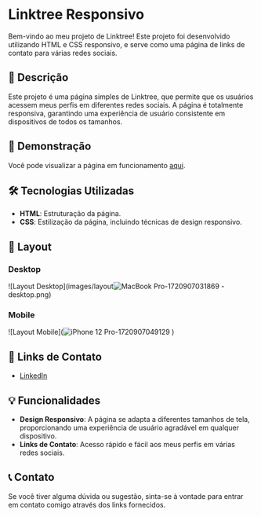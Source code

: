 # Linktree Responsivo

Bem-vindo ao meu projeto de Linktree! Este projeto foi desenvolvido utilizando HTML e CSS responsivo, e serve como uma página de links de contato para várias redes sociais.

## 📄 Descrição

Este projeto é uma página simples de Linktree, que permite que os usuários acessem meus perfis em diferentes redes sociais. A página é totalmente responsiva, garantindo uma experiência de usuário consistente em dispositivos de todos os tamanhos.

## 🚀 Demonstração

Você pode visualizar a página em funcionamento [aqui](https://victor-barbosa.vercel.app/).

## 🛠 Tecnologias Utilizadas

- **HTML**: Estruturação da página.
- **CSS**: Estilização da página, incluindo técnicas de design responsivo.

## 🎨 Layout

### Desktop

![Layout Desktop](images/layout![MacBook Pro-1720907031869](https://github.com/user-attachments/assets/37fcf18a-aa3a-4c72-8c68-f5a863eadd7b)
-desktop.png)

### Mobile

![Layout Mobile](![iPhone 12 Pro-1720907049129](https://github.com/user-attachments/assets/c60e192e-5d21-4d77-8094-f5fc411a468e)
)

## 📱 Links de Contato

- [LinkedIn]([https://www.linkedin.com/in/seuperfil](https://www.linkedin.com/in/victor-barbosa99/))


## 💡 Funcionalidades

- **Design Responsivo**: A página se adapta a diferentes tamanhos de tela, proporcionando uma experiência de usuário agradável em qualquer dispositivo.
- **Links de Contato**: Acesso rápido e fácil aos meus perfis em várias redes sociais.

## 📞 Contato
Se você tiver alguma dúvida ou sugestão, sinta-se à vontade para entrar em contato comigo através dos links fornecidos.

